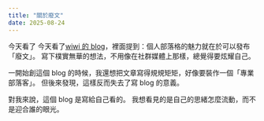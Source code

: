 ```yaml
---
title: "關於廢文"
date: 2025-08-24
---
```


今天看了 今天看了[wiwi 的 blog](https://wiwi.blog/blog#%E5%80%8B%E4%BA%BA%E9%83%A8%E8%90%BD%E6%A0%BC%E7%9A%84%E9%AD%85%E5%8A%9B)，裡面提到：個人部落格的魅力就在於可以發布「廢文」。
寫下樸實無華的想法，不用像在社群媒體上那樣，總覺得要炫耀自己。

一開始創這個 blog 的時候，我還想把文章寫得規規矩矩，好像要裝作一個「專業部落客」。
但後來發現，這樣反而失去了寫 blog 的意義。

對我來說，這個 blog 是寫給自己看的。
我想看見的是自己的思緒怎麼流動，而不是迎合誰的眼光。

